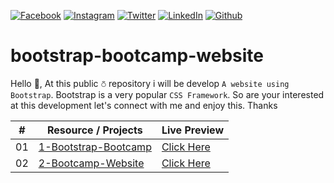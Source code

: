 <!-- social media connecting shield -->

[![Facebook][facebook-shield]][facebook-url]
[![Instagram][instagram-shield]][instagram-url]
[![Twitter][twitter-shield]][twitter-url]
[![LinkedIn][linkedin-shield]][linkedin-url]
[![Github][github-shield]][github-url]

# bootstrap-bootcamp-website

Hello 👋, At this public ⛣ repository i will be develop `A website using Bootstrap`. Bootstrap is a very popular `CSS Framework`. So are your interested at this development let's connect with me and enjoy this. Thanks

|  #  | Resource / Projects                                                                                                     | Live Preview                                                                                       |
| :-: | ----------------------------------------------------------------------------------------------------------------------- | -------------------------------------------------------------------------------------------------- |
| 01  | [1-Bootstrap-Bootcamp](https://github.com/SamiurRahmanMukul/bootstrap-bootcamp-website/tree/main/1-Bootstrap-Bootcamp/) | [Click Here](https://samiurrahmanmukul.github.io/bootstrap-bootcamp-website/1-Bootstrap-Bootcamp/) |
| 02  | [2-Bootcamp-Website](https://github.com/SamiurRahmanMukul/bootstrap-bootcamp-website/tree/main/2-Bootcamp-Website/)     | [Click Here](https://samiurrahmanmukul.github.io/bootstrap-bootcamp-website/2-Bootcamp-Website/)   |

<!-- my social media links -->

[facebook-url]: https://www.facebook.com/SamiurRahmanMukul
[instagram-url]: https://www.instagram.com/samiur_rahman_mukul
[twitter-url]: https://www.twitter.com/SamiurRahMukul
[linkedin-url]: https://www.linkedin.com/in/SamiurRahmanMukul
[github-url]: https://www.github.com/SamiurRahmanMukul

<!-- shield icon links -->

[facebook-shield]: https://img.shields.io/badge/-Facebook-black.svg?style=flat-square&logo=facebook&color=555&logoColor=white
[instagram-shield]: https://img.shields.io/badge/-Instagram-black.svg?style=flat-square&logo=instagram&color=555&logoColor=white
[twitter-shield]: https://img.shields.io/badge/-Twitter-black.svg?style=flat-square&logo=twitter&color=555&logoColor=white
[linkedin-shield]: https://img.shields.io/badge/-LinkedIn-black.svg?style=flat-square&logo=linkedin&colorB=555
[github-shield]: https://img.shields.io/badge/-Github-black.svg?style=flat-square&logo=github&color=555&logoColor=white
